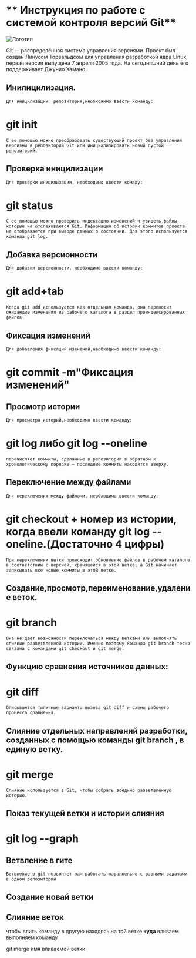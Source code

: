 # ** Инструкция по работе с системой контроля версий Git**
![ Логотип](Git.png)

Git — распределённая система управления версиями. Проект был создан Линусом Торвальдсом для управления разработкой ядра Linux, первая версия выпущена 7 апреля 2005 года. На сегодняшний день его поддерживает Джунио Хамано.



## Инилицилизация.
    Для иницилизации  репозитория,необхожимо ввести команду:
   # **git init**
    С ее помощью можно преобразовать существующий проект без управления версиями в репозиторий Git или инициализировать новый пустой репозиторий.
    
## Проверка иницилизации
    Для проверки иницилизации, необходимо ввести комаду:
   # **git status**
    С ее помощью можно проверить индексацию изменений и увидеть файлы, которые не отслеживаются Git. Информация об истории коммитов проекта не отображается при выводе данных о состоянии. Для этого используется команда git log.

## Добавка версионности
    Для добавки версионности, необходимо ввести команду:
   # **git add+tab**
    Когда git add используется как отдельная команда, она переносит ожидающие изменения из рабочего каталога в раздел проиндексированных файлов.

## Фиксация изменений
    Для добавления фиксаций изенений,необходимо ввести команду:
# **git commit -m"Фиксация изменений"**


## Просмотр истории
    Для просмотра историй,необходимо ввести команду:
# **git log либо git log --oneline**
    перечисляет коммиты, сделанные в репозитории в обратном к хронологическому порядке — последние коммиты находятся вверху.


## Переключение между файлами
    Для переключения между файлами, необходимо ввести команду:
# **git checkout + номер из истории, когда ввели команду git log --oneline.(Достаточно 4 цифры)**
    При переключении ветки происходит обновление файлов в рабочем каталоге в соответствии с версией, хранящейся в этой ветке, а Git начинает записывать все новые коммиты в этой ветке.


## Создание,просмотр,переименование,удаление веток.

# **git branch**
    Она не дает возможности переключаться между ветками или выполнять слияние разветвленной истории. Именно поэтому команда git branch тесно связана с командами git checkout и git merge. 


## Функцию сравнения источников данных:
# **git diff**
    Описываются типичные варианты вызова git diff и схемы рабочего процесса сравнения.


## Cлияние отдельных направлений разработки, созданных с помощью команды git branch , в единую ветку.
# **git merge**
    Слияние используется в Git, чтобы собрать воедино разветвленную историю.


## Показ текущей ветки и истории слияния
# **git log --graph**

## Ветвление в гите

    Ветвление в git позволяет нам работать параллельно с разными задачами в одном репозитории


## Создание новай ветки


## Слияние веток

чтобы влить  команду в другую находясь на той ветке **куда** вливаем выполняем команду

git merge  имя вливаемой ветки

